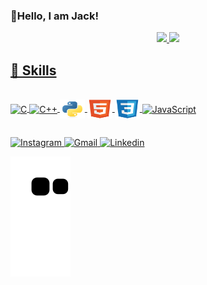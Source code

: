 ### 👋Hello, I am Jack!

<div align="center">
  <a href="https://github.com/jacksonMarcelinoFreitas">
    <img height="150em" src="https://github-readme-stats.vercel.app/api?username=jacksonMarcelinoFreitas&show_icons=true&theme=gotham&include_all_commits=true&count_private=true"/>
    <img height="150em" src="https://github-readme-stats.vercel.app/api/top-langs/?username=jacksonMarcelinoFreitas&layout=compact&langs_count=7&theme=gotham"/>
</div>
  
## 🚀 Skills
<div style="display: inline_block"><br>
  <img align="center" alt="C" height="30" width="40" src="https://cdn.jsdelivr.net/gh/devicons/devicon/icons/c/c-original.svg">
  <img align="center" alt="C++" height="30" width="40" src="https://cdn.jsdelivr.net/gh/devicons/devicon/icons/cplusplus/cplusplus-plain.svg">
  <img align="center" alt="Python" height="30" width="40" src="https://raw.githubusercontent.com/devicons/devicon/master/icons/python/python-original.svg">
  <img align="center" alt="HTML" height="30" width="40" src="https://raw.githubusercontent.com/devicons/devicon/master/icons/html5/html5-original.svg">
  <img align="center" alt="CSS" height="30" width="40" src="https://raw.githubusercontent.com/devicons/devicon/master/icons/css3/css3-original.svg">
  <img align="center" alt="JavaScript" height="30" width="40" src="https://cdn.jsdelivr.net/gh/devicons/devicon/icons/javascript/javascript-plain.svg" />
  
##

<div> 
  <a href="https://www.instagram.com/jacksonm.f/" target="_blank">
    <img alt="Instagram" src="https://img.shields.io/badge/-Instagram-%23E4405F?style=for-the-badge&logo=instagram&logoColor=white" target="_blank">
  </a>
  
  <a href = "mailto: jacksonzitap.mc@gmail.com">
    <img alt="Gmail" src="https://img.shields.io/badge/Gmail-D14836?style=for-the-badge&logo=gmail&logoColor=white" target="_blank">
  </a>
  
  <a href="https://www.linkedin.com/in/jackson-marcelino-de-freitas-900a18209/" target="_blank">
    <img alt="Linkedin" src="https://img.shields.io/badge/LinkedIn-0077B5?style=for-the-badge&logo=linkedin&logoColor=white" target="_blank">
  </a>
 
  ![Snake animation](https://github.com/jacksonMarcelinoFreitas/jacksonMarcelinoFreitas/blob/output/github-contribution-grid-snake.svg)
</div>

